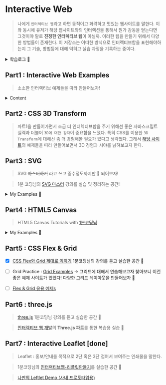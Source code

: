 # Interactive Web

> 나에게 `인터렉티브 웹`라고 하면 동적이고 화려하고 멋있는 웹사이트를 말한다. 이와 동시에 유저가 해당 웹사이트와의 인터렉션을 통해서 뭔가 감동을 얻는다면 그것이야 말로 **진정한 인터렉티브 웹**이 아닐까. 이러한 웹을 만들기 위해서 다양한 방법들이 존재한다. 이 저장소는 어떠한 방식으로 인터렉티브함을 표현해야하는지 그 기술, 방법등에 대해 익히고 실습 과정을 기록하는 중이다.

<details>
  <summary>학습로그 📖</summary>

- 2020년에 시작한 고대(?) 프로젝트로서 2021년에 여러가지 인터렉티브한 것들을 만들어보고자했으나, 생각만 하였다는...😭 2022년에는 꾸준히 업데이트를 해보고자 한다.
- 2022년 3월 말경 : SVG(Part3)
- 2022년 5월 : Interactive Web2(Part1)
- 2022년 6월 : HTML5 Canvas(Part4)
- 2022년 7~8월 : Three.js(Part6)
- 2022년 8~9월 : CSS Flex&Grid(Part6)
- 2022년 12월 : Interactive Leftlet(Part7)
- 2023년 4월 : more Three.js(Part6) & Interactive Web2(Part1)
- 2023년 11~12월 : Three.js Review

</details>

## Part1 : Interactive Web Examples

> 소소한 인터렉티브 예제들을 따라 만들어보자!

<details>
  <summary>Content</summary>

- [x] Interactive Web1(in `interactive-web` directory)

  - [WIL](./part1_interactive-web/docs/interactive-web.md)
  - [레퍼런스:강의](https://www.inflearn.com/course/interactive_web) with 1분코딩

- [x] 도라에몽 눈알돌리기

  - [WIL](./part1_interactive-web/docs/doraemong.md)
  - [레퍼런스:유튜브](https://www.youtube.com/watch?v=55esdUIdYw0&list=PLe9WXHRkq9p3cOekkBWncPr6pNgcHq0AL&index=1) with 1분코딩

- [x] Interactive Web2

  - [v1.0 WIL](./part1_interactive-web/docs/v1_0.md) : 해당 강의의 2021~22년 버전
  - [v2.0 WIL](./part1_interactive-web/docs/v2_0.md) : 해당 강의의 업데이트 버전(2023년)
  - [레퍼런스:강의](https://www.inflearn.com/course/%EC%9E%90%EB%B0%94%EC%8A%A4%ED%81%AC%EB%A6%BD%ED%8A%B8-%EC%9D%B8%ED%84%B0%EB%9E%99%ED%8B%B0%EB%B8%8C-%EC%9B%B9/dashboard)

- [x] BBC clone

  - [WIL](./part1_interactive-web/docs/bbc-clone.md) (cf.저장소 변경 이슈로 인해 기존 `interactive-sths` 저장소에서 옮겨옴. 😅)
  - [레퍼런스:유튜브](https://www.youtube.com/playlist?list=PLe9WXHRkq9p11MIiI1FnMc8aekiBShq2L) with 1분코딩

</details>

## Part2 : CSS 3D Transform

> 파트1을 만들어가면서 조금 더 인터렉티브함을 주기 위해선 좋은 자바스크립트 실력과 더불어 `3D에 대한 감각`이 중요함을 느꼈다. 특히 CSS를 이용한 `3D Transform`에 대해선 좀 더 경험해볼 필요가 있다고 생각했다. 그래서 [해당 사이트](https://3dtransforms.desandro.com/)의 예제들을 따라 만들어보면서 3D 경험과 시야를 넑혀보고자 한다.

## Part3 : SVG

> SVG ~~마스터하기~~ 라고 쓰고 중수정도까지만 💫 되어보자!

> 1분 코딩님의 [SVG 마스터](https://www.inflearn.com/course/mastering-svg) 강의를 실습 및 정리하는 공간!

<details>
  <summary>My Examples 🦊 </summary>

- [Linus Torvalds Saying](https://devdemodd.github.io/svg-examples/linus-torvalds/index.html)

</details>

## Part4 : HTML5 Canvas

> HTML5 Canvas Tutorials with [1분코딩님](https://www.youtube.com/playlist?list=PLe9WXHRkq9p2Yl0z2zskv-FhP5sinISTc)

<details>
  <summary>My Examples 🚀 </summary>

- [그림판](https://devdemodd.github.io/canvas-examples/painting/index.html)
- [클릭게임](https://devdemodd.github.io/canvas-examples/click-game/index.html)

 </details>

## Part5 : CSS Flex & Grid

- [x] [CSS Flex와 Grid 제대로 익히기](https://www.inflearn.com/course/css-flex-grid-%EC%A0%9C%EB%8C%80%EB%A1%9C-%EC%9D%B5%ED%9E%88%EA%B8%B0) 1분코딩님의 강의를 듣고 실습한 공간 🤖

- [ ] Grid Practice : [Grid Examples](https://gridbyexample.com/) → 그리드에 대해서 연습해보고자 찾아보니 이런 좋은 예제 사이트가 있었다! 다양한 그리드 레이아웃을 만들어보자 🚀

- [ ] [Flex & Grid 응용 예제s](https://www.youtube.com/playlist?list=PLv_UUi9AVBVtJ26HDO-KJuxwzFO5LAJpN)

## Part6 : three.js

> [three.js](https://www.inflearn.com/course/3d-%EC%9D%B8%ED%84%B0%EB%9E%99%ED%8B%B0%EB%B8%8C-%EC%9B%B9) 1분코딩님 강의를 듣고 실습한 공간 🚀

> [인터렉티브 웹 개발](https://fastcampus.co.kr/dev_online_interactive)의 **Three.js 파트**를 통한 복습용 실습 📝

## Part7 : Interactive Leaflet [done]

> Leaflet : 홍보/안내를 목적으로 2단 혹은 3단 접어서 보여주는 인쇄물을 말한다.

> 1분코딩님의 [인터랙티브웹-리플릿만들기](https://www.inflearn.com/course/%EC%9D%B8%ED%84%B0%EB%9E%99%ED%8B%B0%EB%B8%8C%EC%9B%B9-%EB%A6%AC%ED%94%8C%EB%A6%BF%EB%A7%8C%EB%93%A4%EA%B8%B0/)를 실습한 공간 🔖

> [나만의 Leftlet Demo (사내 프로토타입용)](https://devdemodd.github.io/sl-leftlet/)
